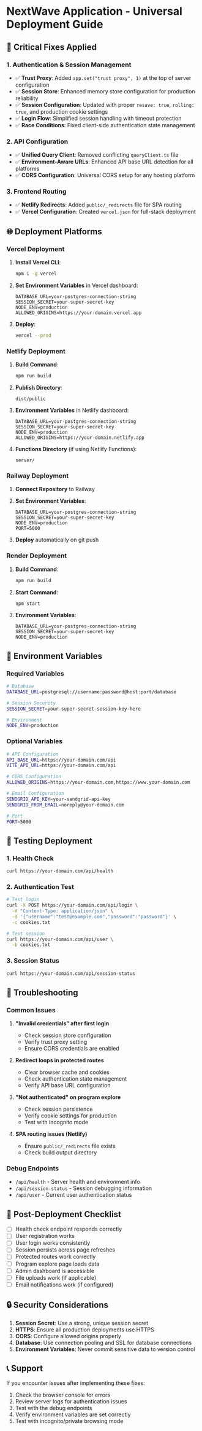 # NextWave Application - Universal Deployment Guide

## 🚨 Critical Fixes Applied

### 1. Authentication & Session Management
- ✅ **Trust Proxy**: Added `app.set("trust proxy", 1)` at the top of server configuration
- ✅ **Session Store**: Enhanced memory store configuration for production reliability
- ✅ **Session Configuration**: Updated with proper `resave: true`, `rolling: true`, and production cookie settings
- ✅ **Login Flow**: Simplified session handling with timeout protection
- ✅ **Race Conditions**: Fixed client-side authentication state management

### 2. API Configuration
- ✅ **Unified Query Client**: Removed conflicting `queryClient.ts` file
- ✅ **Environment-Aware URLs**: Enhanced API base URL detection for all platforms
- ✅ **CORS Configuration**: Universal CORS setup for any hosting platform

### 3. Frontend Routing
- ✅ **Netlify Redirects**: Added `public/_redirects` file for SPA routing
- ✅ **Vercel Configuration**: Created `vercel.json` for full-stack deployment

## 🌐 Deployment Platforms

### Vercel Deployment

1. **Install Vercel CLI**:
   ```bash
   npm i -g vercel
   ```

2. **Set Environment Variables** in Vercel dashboard:
   ```
   DATABASE_URL=your-postgres-connection-string
   SESSION_SECRET=your-super-secret-key
   NODE_ENV=production
   ALLOWED_ORIGINS=https://your-domain.vercel.app
   ```

3. **Deploy**:
   ```bash
   vercel --prod
   ```

### Netlify Deployment

1. **Build Command**:
   ```bash
   npm run build
   ```

2. **Publish Directory**:
   ```
   dist/public
   ```

3. **Environment Variables** in Netlify dashboard:
   ```
   DATABASE_URL=your-postgres-connection-string
   SESSION_SECRET=your-super-secret-key
   NODE_ENV=production
   ALLOWED_ORIGINS=https://your-domain.netlify.app
   ```

4. **Functions Directory** (if using Netlify Functions):
   ```
   server/
   ```

### Railway Deployment

1. **Connect Repository** to Railway
2. **Set Environment Variables**:
   ```
   DATABASE_URL=your-postgres-connection-string
   SESSION_SECRET=your-super-secret-key
   NODE_ENV=production
   PORT=5000
   ```

3. **Deploy** automatically on git push

### Render Deployment

1. **Build Command**:
   ```bash
   npm run build
   ```

2. **Start Command**:
   ```bash
   npm start
   ```

3. **Environment Variables**:
   ```
   DATABASE_URL=your-postgres-connection-string
   SESSION_SECRET=your-super-secret-key
   NODE_ENV=production
   ```

## 🔧 Environment Variables

### Required Variables
```bash
# Database
DATABASE_URL=postgresql://username:password@host:port/database

# Session Security
SESSION_SECRET=your-super-secret-session-key-here

# Environment
NODE_ENV=production
```

### Optional Variables
```bash
# API Configuration
API_BASE_URL=https://your-domain.com/api
VITE_API_URL=https://your-domain.com/api

# CORS Configuration
ALLOWED_ORIGINS=https://your-domain.com,https://www.your-domain.com

# Email Configuration
SENDGRID_API_KEY=your-sendgrid-api-key
SENDGRID_FROM_EMAIL=noreply@your-domain.com

# Port
PORT=5000
```

## 🧪 Testing Deployment

### 1. Health Check
```bash
curl https://your-domain.com/api/health
```

### 2. Authentication Test
```bash
# Test login
curl -X POST https://your-domain.com/api/login \
  -H "Content-Type: application/json" \
  -d '{"username":"test@example.com","password":"password"}' \
  -c cookies.txt

# Test session
curl https://your-domain.com/api/user \
  -b cookies.txt
```

### 3. Session Status
```bash
curl https://your-domain.com/api/session-status
```

## 🐛 Troubleshooting

### Common Issues

1. **"Invalid credentials" after first login**
   - Check session store configuration
   - Verify trust proxy setting
   - Ensure CORS credentials are enabled

2. **Redirect loops in protected routes**
   - Clear browser cache and cookies
   - Check authentication state management
   - Verify API base URL configuration

3. **"Not authenticated" on program explore**
   - Check session persistence
   - Verify cookie settings for production
   - Test with incognito mode

4. **SPA routing issues (Netlify)**
   - Ensure `public/_redirects` file exists
   - Check build output directory

### Debug Endpoints

- `/api/health` - Server health and environment info
- `/api/session-status` - Session debugging information
- `/api/user` - Current user authentication status

## 📝 Post-Deployment Checklist

- [ ] Health check endpoint responds correctly
- [ ] User registration works
- [ ] User login works consistently
- [ ] Session persists across page refreshes
- [ ] Protected routes work correctly
- [ ] Program explore page loads data
- [ ] Admin dashboard is accessible
- [ ] File uploads work (if applicable)
- [ ] Email notifications work (if configured)

## 🔒 Security Considerations

1. **Session Secret**: Use a strong, unique session secret
2. **HTTPS**: Ensure all production deployments use HTTPS
3. **CORS**: Configure allowed origins properly
4. **Database**: Use connection pooling and SSL for database connections
5. **Environment Variables**: Never commit sensitive data to version control

## 📞 Support

If you encounter issues after implementing these fixes:

1. Check the browser console for errors
2. Review server logs for authentication issues
3. Test with the debug endpoints
4. Verify environment variables are set correctly
5. Test with incognito/private browsing mode 